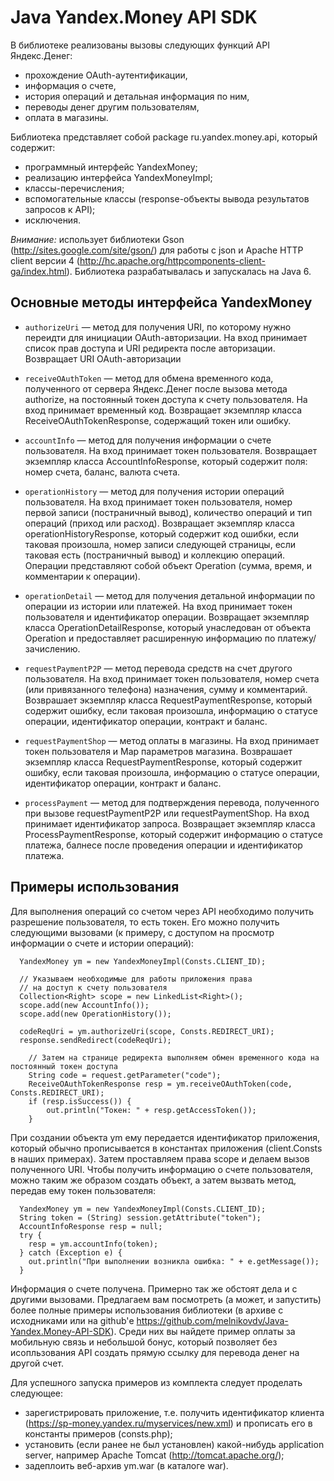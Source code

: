Java Yandex.Money API SDK
=========================

В библиотеке реализованы вызовы следующих функций API Яндекс.Денег: 

* прохождение OAuth-аутентификации, 
* информация о счете, 
* история операций и детальная информация по ним, 
* переводы денег другим пользователям, 
* оплата в магазины. 

Библиотека представляет собой package ru.yandex.money.api, который содержит:

* программный интерфейс YandexMoney; 
* реализацию интерфейса YandexMoneyImpl;
* классы-перечисления;
* вспомогательные классы (response-объекты вывода результатов запросов к API);
* исключения.

*Внимание:* использует библиотеки Gson (http://sites.google.com/site/gson/) для работы с json и  Apache HTTP client версии 4 (http://hc.apache.org/httpcomponents-client-ga/index.html). Библиотека разрабатывалась и запускалась на Java 6.

Основные методы интерфейса YandexMoney
--------------------------------------

* `authorizeUri` — метод для получения URI, по которому нужно переидти для инициации OAuth-авторизации.
На вход принимает список прав доступа и URI редиректа после авторизации.
Возвращает URI OAuth-авторизации

* `receiveOAuthToken` — метод для обмена временного кода, полученного от сервера Яндекс.Денег после вызова метода authorize, на постоянный токен доступа к счету пользователя. 
На вход принимает временный код.
Возвращает экземпляр класса ReceiveOAuthTokenResponse, содержащий токен или ошибку.

* `accountInfo` — метод для получения информации о счете пользователя.
На вход принимает токен пользователя.
Возвращает экземпляр класса AccountInfoResponse, который содержит поля: номер счета, баланс, валюта счета.

* `operationHistory` — метод для получения истории операций пользователя. 
На вход принимает токен пользователя, номер первой записи (постраничный вывод), количество операций и тип операций (приход или расход).
Возвращает экземпляр класса operationHistoryResponse, который содержит код ошибки, если таковая произошла, номер записи следующей страницы, если таковая есть (постраничный вывод) и коллекцию операций. Операции представляют собой объект Operation (сумма, время, и комментарии к операции).

* `operationDetail` — метод для получения детальной информации по операции из истории или платежей.
На вход принимает токен пользователя и идентификатор операции.
Возвращает экземпляр класса OperationDetailResponse, который унаследован от объекта Operation и предоставляет расширенную информацию по платежу/зачислению.

* `requestPaymentP2P` — метод перевода средств на счет другого пользователя. 
На вход принимает токен пользователя, номер счета (или привязанного телефона) назначения, сумму и комментарий.
Возврашает экземпляр класса RequestPaymentResponse, который содержит ошибку, если таковая произошла, информацию о статусе операции, идентификатор операции, контракт и баланс.

* `requestPaymentShop` — метод оплаты в магазины. 
На вход принимает токен пользователя и Map параметров магазина.
Возврашает экземпляр класса RequestPaymentResponse, который содержит ошибку, если таковая произошла, информацию о статусе операции, идентификатор операции, контракт и баланс.

* `processPayment` — метод для подтверждения перевода, полученного при вызове requestPaymentP2P или requestPaymentShop. 
На вход принимает идентификатор запроса.
Возвращает экземпляр класса ProcessPaymentResponse, который содержит информацию о статусе платежа, балнесе после проведения операции и идентификатор платежа.

Примеры использования
---------------------

Для выполнения операций со счетом через API необходимо получить разрешение пользователя, то есть токен. Его можно получить следующими вызовами (к примеру, с доступом на просмотр информации о счете и истории операций):

      YandexMoney ym = new YandexMoneyImpl(Consts.CLIENT_ID);

      // Указываем необходимые для работы приложения права 
      // на доступ к счету пользователя
      Collection<Right> scope = new LinkedList<Right>();
      scope.add(new AccountInfo());
      scope.add(new OperationHistory());   
  
      codeReqUri = ym.authorizeUri(scope, Consts.REDIRECT_URI);    
      response.sendRedirect(codeReqUri);

     	// Затем на странице редиректа выполняем обмен временного кода на постоянный токен доступа
     	String code = request.getParameter("code");
     	ReceiveOAuthTokenResponse resp = ym.receiveOAuthToken(code, Consts.REDIRECT_URI);
     	if (resp.isSuccess()) {
     		out.println("Токен: " + resp.getAccessToken());
     	}

При создании объекта ym ему передается идентификатор приложения, который обычно прописывается в константах приложения (client.Consts в наших примерах). Затем проставляем права scope и делаем вызов полученного URI. 
Чтобы получить информацию о счете пользователя, можно таким же образом создать объект, а затем вызвать метод, передав ему токен пользователя:

      YandexMoney ym = new YandexMoneyImpl(Consts.CLIENT_ID);
      String token = (String) session.getAttribute("token");
      AccountInfoResponse resp = null;
      try {
      	resp = ym.accountInfo(token);
      } catch (Exception e) {
      	out.println("При выполнении возникла ошибка: " + e.getMessage());
      }

Информация о счете получена. 
Примерно так же обстоят дела и с другими вызовами. Предлагаем вам посмотреть (а может, и запустить) более полные примеры использования библиотеки (в архиве с исходниками или на github'е https://github.com/melnikovdv/Java-Yandex.Money-API-SDK). Среди них вы найдете пример оплаты за мобильную связь и небольшой бонус, который позволяет без исопльзования API создать прямую ссылку для перевода денег на другой счет. 

Для успешного запуска примеров из комплекта следует проделать следующее:

* зарегистрировать приложение, т.е. получить идентификатор клиента (https://sp-money.yandex.ru/myservices/new.xml) и прописать его в константы примеров (consts.php);
* установить (если ранее не был установлен) какой-нибудь application server, например Apache Tomcat (http://tomcat.apache.org/);
* задеплоить веб-архив ym.war (в каталоге war).
